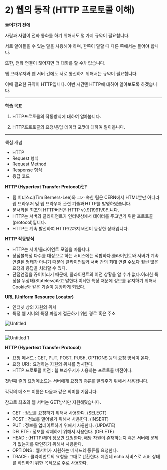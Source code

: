 # 2) 웹의 동작 (HTTP 프로토콜 이해)

**들어가기 전에**

사람과 사람이 전화 통화를 하기 위해서도 몇 가지 규약이 필요합니다.

서로 알아들을 수 있는 말을 사용해야 하며, 한쪽이 말할 때 다른 쪽에서는 들어야 합니다.

또한, 전화 연결이 끊어지면 더 대화를 할 수가 없습니다.

웹 브라우저와 웹 서버 간에도 서로 통신하기 위해서는 규약이 필요합니다.

이때 필요한 규약이 HTTP입니다. 이번 시간엔 HTTP에 대하여 알아보도록 하겠습니다.

---

**학습 목표**

1) HTTP프로토콜의 작동방식에 대하여 알아봅니다.

2) HTTP프로토콜의 요청/응답 데이터 포맷에 대하여 알아봅니다.

---

핵심 개념

- HTTP
- Request 형식
- Request Method
- Response 형식
- 응답 코드

**HTTP (Hypertext Transfer Protocol)란?**

- 팀 버너스리(Tim Berners-Lee)와 그가 속한 팀은 CERN에서 HTML뿐만 아니라 웹 브라우저 및 웹 브라우저 관련 기술과 HTTP를 발명하였습니다.
- 문서화된 최초의 HTTP버전은 HTTP v0.9(1991년)입니다.
- HTTP는 서버와 클라이언트가 인터넷상에서 데이터를 주고받기 위한 프로토콜(protocol)입니다.
- HTTP는 계속 발전하여 HTTP/2까지 버전이 등장한 상태입니다.

**HTTP 작동방식**

- HTTP는 서버/클라이언트 모델을 따릅니다.
- 장점불특정 다수를 대상으로 하는 서비스에는 적합하다.클라이언트와 서버가 계속 연결된 형태가 아니기 때문에 클라이언트와 서버 간의 최대 연결 수보다 훨씬 많은 요청과 응답을 처리할 수 있다.
- 단점연결을 끊어버리기 때문에, 클라이언트의 이전 상황을 알 수가 없다.이러한 특징을 무상태(Stateless)라고 말한다.이러한 특징 때문에 정보를 유지하기 위해서 Cookie와 같은 기술이 등장하게 되었다.

**URL (Uniform Resource Locator)**

- 인터넷 상의 자원의 위치
- 특정 웹 서버의 특정 파일에 접근하기 위한 경로 혹은 주소

![Untitled](https://user-images.githubusercontent.com/56623911/135478064-ec5e1fa2-5289-403a-8101-71693ac58534.png)

---
![Untitled 1](https://user-images.githubusercontent.com/56623911/135478087-014c46c2-a24d-4f15-8a20-b6dcfd471d26.png)


**HTTP (Hypertext Transfer Protocol)**

- 요청 메서드 : GET, PUT, POST, PUSH, OPTIONS 등의 요청 방식이 온다.
- 요청 URI : 요청하는 자원의 위치를 명시한다.
- HTTP 프로토콜 버전 : 웹 브라우저가 사용하는 프로토콜 버전이다.

첫번째 줄의 요청메소드는 서버에게 요청의 종류를 알려주기 위해서 사용됩니다.

각각의 메소드 이름은 다음과 같은 의미를 가집니다.

참고로 최초의 웹 서버는 GET방식만 지원해줬습니다.

- GET : 정보를 요청하기 위해서 사용한다. (SELECT)
- POST : 정보를 밀어넣기 위해서 사용한다. (INSERT)
- PUT : 정보를 업데이트하기 위해서 사용한다. (UPDATE)
- DELETE : 정보를 삭제하기 위해서 사용한다. (DELETE)
- HEAD : (HTTP)헤더 정보만 요청한다. 해당 자원이 존재하는지 혹은 서버에 문제가 없는지를 확인하기 위해서 사용한다.
- OPTIONS : 웹서버가 지원하는 메서드의 종류를 요청한다.
- TRACE : 클라이언트의 요청을 그대로 반환한다. 예컨데 echo 서비스로 서버 상태를 확인하기 위한 목적으로 주로 사용한다.

